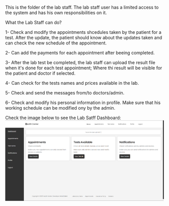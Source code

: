 This is the folder of the lab staff. The lab staff user has a limited access to the system and has his own responsibilities on it.

What the Lab Staff can do? 

1- Check and modify the appointments shcedules taken by the patient for a test.
After the update, the patient should know about the updates taken and can check the new schedule of the appointment. 

2- Can add the payments for each appointment after beeing completed. 

3- After the lab test be completed, the lab staff can upload the result file when it's done for each test appointment; Where thi result will be visible for the patient and doctor if selected.

4- Can check for the tests names and prices available in the lab.

5- Check and send the messages from/to doctors/admin.

6- Check and modify his personal information in profile. Make sure that his working schedule can be modified ony by the admin.

Check the image below to see the Lab Satff Dashboard:
![Website Preview](labstaffdashboard.png)
